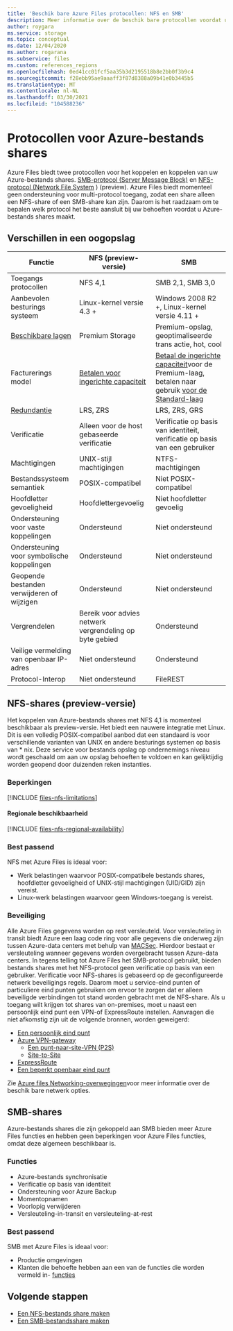 ```yaml
---
title: 'Beschik bare Azure Files protocollen: NFS en SMB'
description: Meer informatie over de beschik bare protocollen voordat u een Azure-bestands share maakt, waaronder Server Message Block (SMB) en Network File System (NFS).
author: roygara
ms.service: storage
ms.topic: conceptual
ms.date: 12/04/2020
ms.author: rogarana
ms.subservice: files
ms.custom: references_regions
ms.openlocfilehash: 0ed41cc01fcf5aa35b3d2195518b8e2bb0f3b9c4
ms.sourcegitcommit: f28ebb95ae9aaaff3f87d8388a09b41e0b3445b5
ms.translationtype: MT
ms.contentlocale: nl-NL
ms.lasthandoff: 03/30/2021
ms.locfileid: "104588236"
---
```

# <a name="azure-file-share-protocols"></a>Protocollen voor Azure-bestands shares

Azure Files biedt twee protocollen voor het koppelen en koppelen van uw Azure-bestands shares. [SMB-protocol (Server Message Block)](/windows/win32/fileio/microsoft-smb-protocol-and-cifs-protocol-overview) en [NFS-protocol (Network File System](https://en.wikipedia.org/wiki/Network_File_System) ) (preview). Azure Files biedt momenteel geen ondersteuning voor multi-protocol toegang, zodat een share alleen een NFS-share of een SMB-share kan zijn. Daarom is het raadzaam om te bepalen welk protocol het beste aansluit bij uw behoeften voordat u Azure-bestands shares maakt.

## <a name="differences-at-a-glance"></a>Verschillen in een oogopslag

|Functie  |NFS (preview-versie)  |SMB  |
|---------|---------|---------|
|Toegangs protocollen     |NFS 4,1         |SMB 2,1, SMB 3,0         |
|Aanbevolen besturings systeem     |Linux-kernel versie 4.3 +         |Windows 2008 R2 +, Linux-kernel versie 4.11 +         |
|[Beschikbare lagen](storage-files-planning.md#storage-tiers)     |Premium Storage         |Premium-opslag, geoptimaliseerde trans actie, hot, cool         |
|Facturerings model         |[Betalen voor ingerichte capaciteit](./understanding-billing.md#provisioned-model)         |[Betaal de ingerichte capaciteit](./understanding-billing.md#provisioned-model)voor de Premium-laag, betalen naar gebruik [voor de Standard-laag](./understanding-billing.md#pay-as-you-go-model)         |
|[Redundantie](storage-files-planning.md#redundancy)     |LRS, ZRS         |LRS, ZRS, GRS         |
|Verificatie     |Alleen voor de host gebaseerde verificatie        |Verificatie op basis van identiteit, verificatie op basis van een gebruiker         |
|Machtigingen     |UNIX-stijl machtigingen         |NTFS-machtigingen         |
|Bestandssysteem semantiek     |POSIX-compatibel         |Niet POSIX-compatibel         |
|Hoofdletter gevoeligheid     |Hoofdlettergevoelig         |Niet hoofdletter gevoelig         |
|Ondersteuning voor vaste koppelingen     |Ondersteund         |Niet ondersteund         |
|Ondersteuning voor symbolische koppelingen     |Ondersteund         |Niet ondersteund         |
|Geopende bestanden verwijderen of wijzigen     |Ondersteund         |Niet ondersteund         |
|Vergrendelen     |Bereik voor advies netwerk vergrendeling op byte gebied         |Ondersteund         |
|Veilige vermelding van openbaar IP-adres | Niet ondersteund | Ondersteund|
|Protocol-Interop| Niet ondersteund | FileREST|

## <a name="nfs-shares-preview"></a>NFS-shares (preview-versie)

Het koppelen van Azure-bestands shares met NFS 4,1 is momenteel beschikbaar als preview-versie. Het biedt een nauwere integratie met Linux. Dit is een volledig POSIX-compatibel aanbod dat een standaard is voor verschillende varianten van UNIX en andere besturings systemen op basis van * nix. Deze service voor bestands opslag op ondernemings niveau wordt geschaald om aan uw opslag behoeften te voldoen en kan gelijktijdig worden geopend door duizenden reken instanties.

### <a name="limitations"></a>Beperkingen

[!INCLUDE [files-nfs-limitations](../../../includes/files-nfs-limitations.md)]

#### <a name="regional-availability"></a>Regionale beschikbaarheid

[!INCLUDE [files-nfs-regional-availability](../../../includes/files-nfs-regional-availability.md)]

### <a name="best-suited"></a>Best passend

NFS met Azure Files is ideaal voor:

- Werk belastingen waarvoor POSIX-compatibele bestands shares, hoofdletter gevoeligheid of UNIX-stijl machtigingen (UID/GID) zijn vereist.
- Linux-werk belastingen waarvoor geen Windows-toegang is vereist.

### <a name="security"></a>Beveiliging

Alle Azure Files gegevens worden op rest versleuteld. Voor versleuteling in transit biedt Azure een laag code ring voor alle gegevens die onderweg zijn tussen Azure-data centers met behulp van [MACSec](https://en.wikipedia.org/wiki/IEEE_802.1AE). Hierdoor bestaat er versleuteling wanneer gegevens worden overgebracht tussen Azure-data centers. In tegens telling tot Azure Files het SMB-protocol gebruikt, bieden bestands shares met het NFS-protocol geen verificatie op basis van een gebruiker. Verificatie voor NFS-shares is gebaseerd op de geconfigureerde netwerk beveiligings regels. Daarom moet u service-eind punten of particuliere eind punten gebruiken om ervoor te zorgen dat er alleen beveiligde verbindingen tot stand worden gebracht met de NFS-share. Als u toegang wilt krijgen tot shares van on-premises, moet u naast een persoonlijk eind punt een VPN-of ExpressRoute instellen. Aanvragen die niet afkomstig zijn uit de volgende bronnen, worden geweigerd:

- [Een persoonlijk eind punt](storage-files-networking-overview.md#private-endpoints)
- [Azure VPN-gateway](../../vpn-gateway/vpn-gateway-about-vpngateways.md)
    - [Een punt-naar-site-VPN (P2S)](../../vpn-gateway/point-to-site-about.md)
    - [Site-to-Site](../../vpn-gateway/design.md#s2smulti)
- [ExpressRoute](../../expressroute/expressroute-introduction.md)
- [Een beperkt openbaar eind punt](storage-files-networking-overview.md#storage-account-firewall-settings)

Zie [Azure files Networking-overwegingen](storage-files-networking-overview.md)voor meer informatie over de beschik bare netwerk opties.

## <a name="smb-shares"></a>SMB-shares

Azure-bestands shares die zijn gekoppeld aan SMB bieden meer Azure Files functies en hebben geen beperkingen voor Azure Files functies, omdat deze algemeen beschikbaar is.

### <a name="features"></a>Functies

- Azure-bestands synchronisatie
- Verificatie op basis van identiteit
- Ondersteuning voor Azure Backup
- Momentopnamen
- Voorlopig verwijderen
- Versleuteling-in-transit en versleuteling-at-rest

### <a name="best-suited"></a>Best passend

SMB met Azure Files is ideaal voor:

- Productie omgevingen
- Klanten die behoefte hebben aan een van de functies die worden vermeld in- [functies](#features)

## <a name="next-steps"></a>Volgende stappen

- [Een NFS-bestands share maken](storage-files-how-to-create-nfs-shares.md)
- [Een SMB-bestandsshare maken](storage-how-to-create-file-share.md)